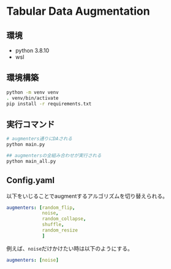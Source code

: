 # Tabular Data Augmentation
## 環境
- python 3.8.10
- wsl

## 環境構築
```bash
python -m venv venv
. venv/bin/activate
pip install -r requirements.txt
```

## 実行コマンド
```bash
# augmenters通りにDAされる
python main.py

## augmentersの全組み合わせが実行される
python main_all.py
```

## Config.yaml
以下をいじることでaugmentするアルゴリズムを切り替えられる。
```yaml
augmenters: [random_flip,
             noise, 
             random_collapse, 
             shuffle, 
             random_resize
             ]
```
例えば、`noise`だけかけたい時は以下のようにする。
```yaml
augmenters: [noise]
```
 